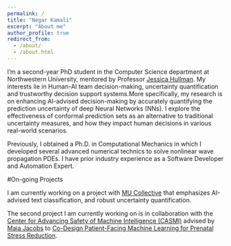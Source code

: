 ```yaml
---
permalink: /
title: "Negar Kamali"
excerpt: "About me"
author_profile: true
redirect_from: 
  - /about/
  - /about.html
---
```

I’m a second-year PhD student in the Computer Science department at Northwestern University, mentored by Professor [Jessica Hullman](http://users.eecs.northwestern.edu/~jhullman/). My interests lie in Human-AI team decision-making, uncertainty quantification and trustworthy decision support systems.More specifically, my research is on enhancing AI-advised decision-making by accurately quantifying the prediction uncertainty of deep Neural Networks (NNs). I explore the effectiveness of conformal prediction sets as an alternative to traditional uncertainty measures, and how they impact human decisions in various real-world scenarios.

Previously, I obtained a Ph.D. in Computational Mechanics in which I developed several advanced numerical technics to solve nonlinear wave propagation PDEs. I have prior industry experience as a Software Developer and Automation Expert.  

#On-going Projects

I am currently working on a project with [MU Collective](https://mucollective.northwestern.edu/) that emphasizes AI-advised text classification, and robust uncertainty quantification.

The second project I am currently working on is in collaboration with the [Center for Advancing Safety of Machine Intelligence (CASMI)](https://casmi.northwestern.edu/) advised by [Maia Jacobs](https://sites.northwestern.edu/nupath/people/) to [Co-Design Patient-Facing Machine Learning for Prenatal Stress Reduction](https://casmi.northwestern.edu/research/projects/prenatal-stress-reduction.html).



